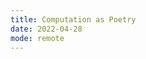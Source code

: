 ```yaml
---
title: Computation as Poetry
date: 2022-04-28
mode: remote
---
```


<!-- project: "project3.md"
reading: "[MacKenzie Wark: Wendy Chun, on Software and the Machine](https://publicseminar.org/2015/07/wendy-chun-on-software-and-the-machine/) (for the original text, see PDF: [Wendy Chun: On Software](/pdf/wendychun_onsoftware.pdf))" 
tutorials: "Review previous JavaScript / jQuery tutorials" -->